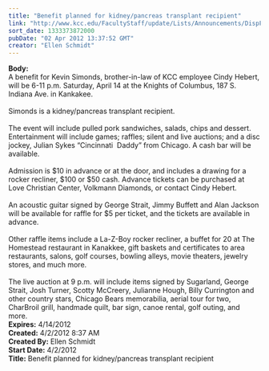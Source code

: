 ```yaml
---
title: "Benefit planned for kidney/pancreas transplant recipient"
link: "http://www.kcc.edu/FacultyStaff/update/Lists/Announcements/DispForm.aspx?ID=655"
sort_date: 1333373872000
pubDate: "02 Apr 2012 13:37:52 GMT"
creator: "Ellen Schmidt"
---
```


<div><b>Body:</b> <div class=ExternalClass5CEF68EBD3C344CEB6EBE6EC01226987><div>A benefit for Kevin Simonds, brother-in-law of KCC employee Cindy Hebert, will be 6-11 p.m. Saturday, April 14 at the Knights of Columbus, 187 S. Indiana Ave. in Kankakee.</div>
<div> </div>
<div>Simonds is a kidney/pancreas transplant recipient.</div>
<div> </div>
<div>The event will include pulled pork sandwiches, salads, chips and dessert. Entertainment will include games; raffles; silent and live auctions; and a disc jockey, Julian Sykes “Cincinnati  Daddy” from Chicago. A cash bar will be available.  </div>
<div> </div>
<div>Admission is $10 in advance or at the door, and includes a drawing for a rocker recliner, $100 or $50 cash. Advance tickets can be purchased at Love Christian Center, Volkmann Diamonds, or contact Cindy Hebert.</div>
<div> </div>
<div>An acoustic guitar signed by George Strait, Jimmy Buffett and Alan Jackson will be available for raffle for $5 per ticket, and the tickets are available in advance.</div>
<div> </div>
<div>Other raffle items include a La-Z-Boy rocker recliner, a buffet for 20 at The Homestead restaurant in Kanakkee, gift baskets and certificates to area restaurants, salons, golf courses, bowling alleys, movie theaters, jewelry stores, and much more.  </div>
<div> </div>
<div>The live auction at 9 p.m. will include items signed by Sugarland, George Strait, Josh Turner, Scotty McCreery, Julianne Hough, Billy Currington and other country stars, Chicago Bears memorabilia, aerial tour for two, CharBroil grill, handmade quilt, bar sign, canoe rental, golf outing, and more.<br></div></div></div>
<div><b>Expires:</b> 4/14/2012</div>
<div><b>Created:</b> 4/2/2012 8:37 AM</div>
<div><b>Created By:</b> Ellen Schmidt</div>
<div><b>Start Date:</b> 4/2/2012</div>
<div><b>Title:</b> Benefit planned for kidney/pancreas transplant recipient</div>
